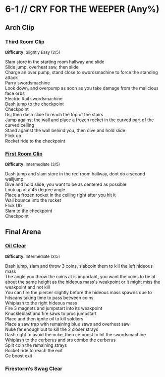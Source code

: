# 6-1 // CRY FOR THE WEEPER (Any%)


## Arch Clip

### [Third Room Clip](https://youtu.be/yNfrjTKevMU)
<font size="2">
    <b>Difficulty</b>: Slightly Easy (2/5)
</font> <br/> 

Slam store in the starting room hallway and slide <br/>
Slide jump, overheat saw, then slide <br/>
Charge an over pump, stand close to swordsmachine to force the standing attack <br/>
Parry swordsmachine <br/>
Look down, and overpump as soon as you take damage from the malicious face orbs <br/>
Electric Rail swordsmachine <br/>
Dash jump to the checkpoint <br/>
Checkpoint <br/> 
Dsj then dash slide to reach the top of the stairs <br/>
Jump against the wall and place a frozen rocket in the curved part of the curved ceiling <br/>
Stand against the wall behind you, then dive and hold slide <br/>
Flick ub <br/>
Rocket ride to the checkpoint <br/>

### [First Room Clip](https://youtu.be/hghUj1bhGSQ)
<font size="2">
    <b>Difficulty</b>: Intermediate (3/5)
</font> <br/> 

Dash jump and slam store in the red room hallway, dont do a second walljump <br/>
Dive and hold slide, you want to be as centered as possible <br/>
Look up at a 45 degree angle <br/>
Place a frozen rocket in the ceiling right after you hit it <br/>
Wall bounce into the rocket <br/>
Flick Ub <br/>
Slam to the checkpoint <br/>
Checkpoint

## Final Arena

### [Oil Clear](https://youtu.be/SM6GxEzTiTo)
<font size="2">
    <b>Difficulty</b>: Intermediate (3/5)
</font> <br/> 

Dash jump, slam and throw 3 coins, slabcoin them to kill the left hideous mass <br/>
The angle you throw the coins at is important, you want the coins to be at about the same  height as the hideous mass's weakpoint or it might miss the weakpoint and not kill <br/>
You can fire the piercer slightly before the hideous mass spawns due to hitscans taking time to pass between coins <br/>
Whiplash to the right hideous mass <br/>
Fire 3 magnets and jumpstart into its weakpoint <br/>
Knuckleblast and fire saws to proc jumpstart <br/>
Place and then ignite oil to kill soldiers <br/>
Place a saw trap with remaining blue saws and overheat saw <br/>
Nuke far enough out to kill the 2 closer strays <br/>
Dash right to avoid the nuke, then ce boost to hit the swordsmachine <br/>
Whiplash to the cerberus and srs combo the cerberus <br/>
Split coin the remaining strays <br/>
Rocket ride to reach the exit <br/>
Ce boost exit

### Firestorm’s Swag Clear